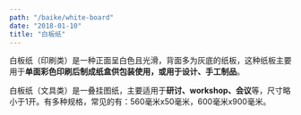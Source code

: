 ```yaml
---
path: "/baike/white-board"
date: "2018-01-10"
title: "白板纸"
---
```


白板纸（印刷类）是一种正面呈白色且光滑，背面多为灰底的纸板，这种纸板主要用于**单面彩色印刷后制成纸盒供包装使用，或用于设计、手工制品**。   

白板纸（文具类）是一叠挂图纸，主要适用于**研讨、workshop、会议**等，尺寸略小于1开。有多种规格，常见的有：560毫米x50毫米，600毫米x900毫米。   




